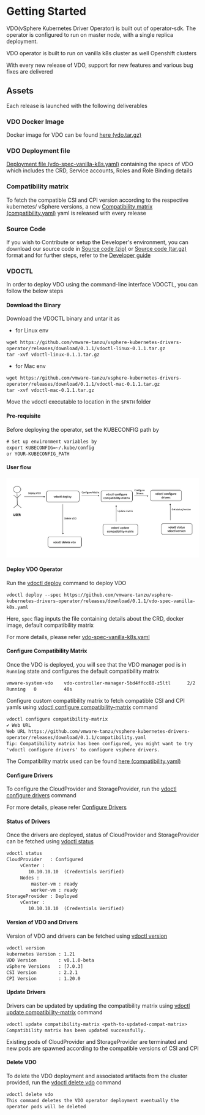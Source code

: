 # Getting Started

VDO(vSphere Kubernetes Driver Operator) is built out of operator-sdk.
The operator is configured to run on master node, with a single replica deployment.

VDO operator is built to run on vanilla k8s cluster as well Openshift clusters

With every new release of VDO, support for new features and various bug fixes are delivered

## Assets

Each release is launched with the following deliverables

### VDO Docker Image

Docker image for VDO can be found [here (vdo.tar.gz)](https://github.com/vmware-tanzu/vsphere-kubernetes-drivers-operator/releases/) 

### VDO Deployment file

[Deployment file (vdo-spec-vanilla-k8s.yaml)](https://github.com/vmware-tanzu/vsphere-kubernetes-drivers-operator/releases/) containing the specs of VDO which includes the CRD, Service accounts, Roles and Role Binding details 

### Compatibility matrix

To fetch the compatible CSI and CPI version according to the respective kubernetes/ vSphere versions, a new [Compatibility matrix (compatibility.yaml)](https://github.com/vmware-tanzu/vsphere-kubernetes-drivers-operator/releases/) yaml is released with every release 

### Source Code 

If you wish to Contribute or setup the Developer's environment, you can download our source code in [Source code (zip)](https://github.com/vmware-tanzu/vsphere-kubernetes-drivers-operator/releases/) or [Source code (tar.gz)](https://github.com/vmware-tanzu/vsphere-kubernetes-drivers-operator/releases/) format and for further steps, refer to the [Developer guide](developer-guide.md)  

### VDOCTL

In order to deploy VDO using the command-line interface VDOCTL, you can follow the below steps 

#### Download the Binary

Download the VDOCTL binary and untar it as

- for Linux env
```shell
wget https://github.com/vmware-tanzu/vsphere-kubernetes-drivers-operator/releases/download/0.1.1/vdoctl-linux-0.1.1.tar.gz
tar -xvf vdoctl-linux-0.1.1.tar.gz
```

- for Mac env
```shell
wget https://github.com/vmware-tanzu/vsphere-kubernetes-drivers-operator/releases/download/0.1.1/vdoctl-mac-0.1.1.tar.gz
tar -xvf vdoctl-mac-0.1.1.tar.gz
```

Move the vdoctl executable to location in the `$PATH` folder

#### Pre-requisite

Before deploying the operator, set the KUBECONFIG path by
```shell
# Set up environment variables by
export KUBECONFIG=~/.kube/config
or YOUR-KUBECONFIG_PATH
```

#### User flow

![VDO user flow](images/vdo-user-flow.png)

#### Deploy VDO Operator

Run the [vdoctl deploy](vdoctl/vdoctl_deploy.md) command to deploy VDO 

```shell
vdoctl deploy --spec https://github.com/vmware-tanzu/vsphere-kubernetes-drivers-operator/releases/download/0.1.1/vdo-spec-vanilla-k8s.yaml
```
Here, `spec` flag inputs the file containing details about the CRD, docker image, default compatibility matrix

For more details, please refer [vdo-spec-vanilla-k8s.yaml](https://github.com/vmware-tanzu/vsphere-kubernetes-drivers-operator/releases/)


#### Configure Compatibility Matrix

Once the VDO is deployed, you will see that the VDO manager pod is in `Running` state and configures the default compatibility matrix
```shell
vmware-system-vdo    vdo-controller-manager-5bd4ffcc88-z5ltl      2/2     Running   0          40s
```

Configure custom compatibility matrix to fetch compatible CSI and CPI yamls using [vdoctl configure compatibility-matrix](vdoctl/vdoctl_configure_compatibility-matrix.md) command

```shell
vdoctl configure compatibility-matrix
✔ Web URL
Web URL https://github.com/vmware-tanzu/vsphere-kubernetes-drivers-operator/releases/download/0.1.1/compatibility.yaml
Tip: Compatibility matrix has been configured, you might want to try 'vdoctl configure drivers' to configure vsphere drivers.
```
The Compatibility matrix used can be found [here (compatibility.yaml)](https://github.com/vmware-tanzu/vsphere-kubernetes-drivers-operator/releases/)


#### Configure Drivers

To configure the CloudProvider and StorageProvider, run the [vdoctl configure drivers](vdoctl/vdoctl_configure_drivers.md) command

For more details, please refer [Configure Drivers](configure_drivers.md)


#### Status of Drivers

Once the drivers are deployed, status of CloudProvider and StorageProvider can be fetched using [vdoctl status](vdoctl/vdoctl_status.md)

```shell
vdoctl status 
CloudProvider   : Configured
	 vCenter : 
		10.10.10.10  (Credentials Verified)
	 Nodes : 
		 master-vm : ready 
		 worker-vm : ready 
StorageProvider : Deployed
	 vCenter : 
		10.10.10.10  (Credentials Verified)
```

#### Version of VDO and Drivers

Version of VDO and drivers can be fetched using [vdoctl version](vdoctl/vdoctl_version.md)

```shell
vdoctl version
kubernetes Version : 1.21
VDO Version        : v0.1.0-beta
vSphere Versions   : [7.0.3]
CSI Version        : 2.2.1
CPI Version        : 1.20.0
```

#### Update Drivers

Drivers can be updated by updating the compatibility matrix using [vdoctl update compatibility-matrix](vdoctl/vdoctl_update_compatibility-matrix.md) command

```shell
vdoctl update compatibility-matrix <path-to-updated-compat-matrix>
Compatibility matrix has been updated successfully.
```
Existing pods of CloudProvider and StorageProvider are terminated and new pods are spawned according to the compatible versions of CSI and CPI 


#### Delete VDO

To delete the VDO deployment and associated artifacts from the cluster provided, run the [vdoctl delete vdo](vdoctl/vdoctl_delete.md) command

```shell
vdoctl delete vdo
This command deletes the VDO operator deployment eventually the operator pods will be deleted
```
